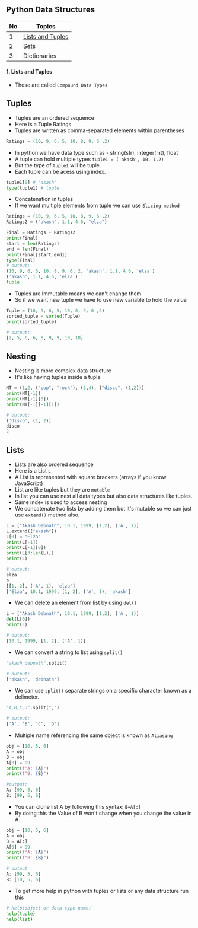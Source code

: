 ## Python Data Structures

| No  | Topics                                  |
| --- | --------------------------------------- |
| 1   | [Lists and Tuples](#1-lists-and-tuples) |
| 2   | Sets                                    |
| 3   | Dictionaries                            |

#### 1. Lists and Tuples

-   These are called `Compound Data Types`

## **Tuples**

-   Tuples are an ordered sequence
-   Here is a Tuple Ratings
-   Tuples are written as comma-separated elements within parentheses

```python
Ratings = (10, 9, 6, 5, 10, 8, 9, 6 ,2)
```

-   In python we have data type such as - string(str), integer(int), float
-   A tuple can hold multiple types `tuple1 = ('akash', 10, 1.2)`
-   But the type of `tuple1` will be tuple.
-   Each tuple can be acess using index.

```python
tuple1[0] # 'akash'
type(tuple1) # tuple
```

-   Concatenation in tuples
-   If we want multiple elements from tuple we can use `Slicing method`

```python
Ratings = (10, 9, 6, 5, 10, 8, 9, 6 ,2)
Ratings2 = ("akash", 1.1, 4.6, "elza")

Final = Ratings + Ratings2
print(Final)
start = len(Ratings)
end = len(Final)
print(Final[start:end])
type(Final)
# output:
(10, 9, 6, 5, 10, 8, 9, 6, 2, 'akash', 1.1, 4.6, 'elza')
('akash', 1.1, 4.6, 'elza')
tuple
```

-   Tuples are Immutable means we can't change them
-   So if we want new tuple we have to use new variable to hold the value

```python
Tuple = (10, 9, 6, 5, 10, 8, 9, 6 ,2)
sorted_tuple = sorted(Tuple)
print(sorted_tuple)

# output:
[2, 5, 6, 6, 8, 9, 9, 10, 10]
```

## **Nesting**

-   Nesting is more complex data structure
-   It's like having tuples inside a tuple

```python
NT = (1,2, ("pop", "rock"), (3,4), ("disco", (1,2)))
print(NT[-1])
print(NT[-1][0])
print(NT[-1][-1][1])

# output:
('disco', (1, 2))
disco
2
```

## **Lists**

-   Lists are also ordered sequence
-   Here is a List `L`
-   A List is represented with square brackets (arrays if you know JavaScript)
-   List are like tuples but they are `mutable`
-   In list you can use nest all data types but also data structures like tuples.
-   Same index is used to access nesting
-   We concatenate two lists by adding them but it's mutable so we can just use `extend()` method also.

```python
L = ["Akash Debnath", 10.1, 1999, [1,2], ('A', 1)]
L.extend(["akash"])
L[0] = "Elza"
print(L[-1])
print(L[-1][0])
print(L[3:len(L)])
print(L)

# output:
elza
e
[[1, 2], ('A', 1), 'elza']
['Elza', 10.1, 1999, [1, 2], ('A', 1), 'akash']
```

-   We can delete an element from list by using `del()`

```python
L = ["Akash Debnath", 10.1, 1999, [1,2], ('A', 1)]
del(L[0])
print(L)

# output:
[10.1, 1999, [1, 2], ('A', 1)]
```

-   We can convert a string to list using `split()`

```python
"akash debnath".split()

# output:
['akash', 'debnath']
```

-   We can use `split()` separate strings on a specific character known as a delimeter.

```python
"A,B,C,D".split(",")

# output:
['A', 'B', 'C', 'D']
```

-   Multiple name referencing the same object is known as `Aliasing`

```python
obj = [10, 5, 6]
A = obj
B = obj
A[0] = 99
print(f"A: {A}")
print(f"B: {B}")

#output:
A: [99, 5, 6]
B: [99, 5, 6]
```

-   You can clone list A by following this syntax: `B=A[:]`
-   By doing this the Value of B won't change when you change the value in A.

```python
obj = [10, 5, 6]
A = obj
B = A[:]
A[0] = 99
print(f"A: {A}")
print(f"B: {B}")

# output
A: [99, 5, 6]
B: [10, 5, 6]
```

-   To get more help in python with tuples or lists or any data structure run this

```python
# help(object or data type name)
help(tuple)
help(list)
```
